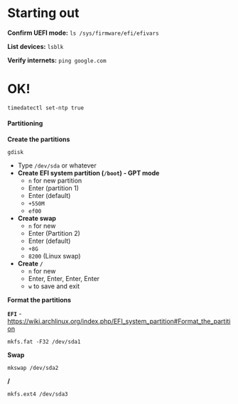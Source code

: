 # Starting out

__Confirm UEFI mode:__ `ls /sys/firmware/efi/efivars`

__List devices:__ `lsblk`

__Verify internets:__ `ping google.com`

# OK!

`timedatectl set-ntp true`

#### Partitioning

__Create the partitions__

`gdisk`

- Type `/dev/sda` or whatever
- __Create EFI system partition (`/boot`) - GPT mode__
	- `n` for new partition
	- Enter (partition 1)
	- Enter (default)
	- `+550M`
	- `ef00`
- __Create swap__
	- `n` for new
	- Enter (Partition 2)
	- Enter (default)
	- `+8G`
	- `8200` (Linux swap)
- __Create `/`__
	- `n` for new
	- Enter, Enter, Enter, Enter
	- `w` to save and exit

__Format the partitions__

__`EFI`__ - https://wiki.archlinux.org/index.php/EFI_system_partition#Format_the_partition

`mkfs.fat -F32 /dev/sda1`

__Swap__

```
mkswap /dev/sda2
```

__/__

`mkfs.ext4 /dev/sda3`
